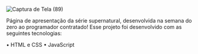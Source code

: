 ![Captura de Tela (89)](https://user-images.githubusercontent.com/103526536/215558041-3cfeaee1-c8a8-4d6e-bf63-cb34fb780090.png)

Página de apresentação da série supernatural, desenvolvida na semana do zero ao programador contratado!
Esse projeto foi desenvolvido com as seguintes tecnologias:

• HTML e CSS
• JavaScript
